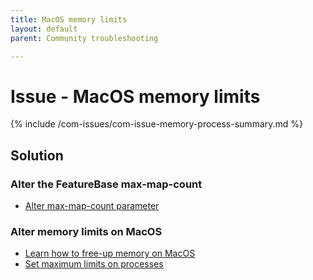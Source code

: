 ```yaml
---
title: MacOS memory limits
layout: default
parent: Community troubleshooting

---
```


# Issue - MacOS memory limits

{% include /com-issues/com-issue-memory-process-summary.md %}

## Solution

### Alter the FeatureBase max-map-count

* [Alter max-map-count parameter](/docs/community/com-config/com-config-max-map-count)

### Alter memory limits on MacOS

* [Learn how to free-up memory on MacOS](https://www.macworld.com/article/673199/how-to-free-up-memory-ram-on-a-mac.html)
* [Set maximum limits on processes](https://wilsonmar.github.io/maximum-limits/)
